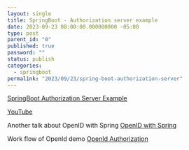 ```yaml
---
layout: single
title: SpringBoot - Authorization server example
date: 2023-09-23 08:00:00.000000000 -05:00
type: post
parent_id: "0"
published: true
password: ""
status: publish
categories:
  - springboot
permalink: "2023/09/23/spring-boot-authorization-server"
---
```


[SpringBoot Authorization Server Example](https://github.com/rwinch/spring-enterprise-authorization-server)

[YouTube](https://www.youtube.com/watch?v=ELz8wNt_Rys&ab_channel=SpringI%2FO)


Another talk about OpenID with Spring
[OpenID with Spring](https://www.youtube.com/watch?v=ZIS4273AAGI&ab_channel=LaurSpilca)


Work flow of OpenId demo
[OpenId Authorization](https://www.youtube.com/watch?v=wP4TVTvYL0Y&ab_channel=Devoxx)